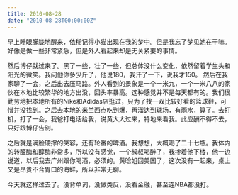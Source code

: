 ```yaml
---
title: 2010-08-28
date: "2010-08-28T00:00:00Z"
---
```


早上睡眼朦胧地醒来，依稀记得小猫出现在我的梦中。但是我忘了梦见她在干嘛。好像是做一些非常紧急，但是外人看起来却是无关紧要的事情。

然后博仔就过来了。黑了一些，壮了一些，但总体没什么变化，依然留着学生头和阳光的微笑。我问他你多少斤了，他说180，我汗了一下，说我才150。 然后在我家聊了一会，之后出去压马路。外人看到的景象是一个一米九，一个一米八八的家伙在本地比较繁华的地方出没，回头率暴高。这种感觉并不是每天都有的。我们很勤劳地把本地所有的Nike和Adidas店逛过，只为了找一双比较好看的篮球鞋，可惜并没找到。之后去本地的米兰西点吃到爆，再溜达到球场，有雨水，算了。去打机，打了一会，我爸打电话给我，说黄大大过来，特地来看我。此应酬不得不去，只好跟博仔告别。

之后就是满脸硬撑的笑容，还有轮番的啤酒。我想想，大概喝了二十七瓶。我体内的转醛酶和醇酶非常多，所以没有感觉，一个叔叔喝醉了，我搀着他下楼，他一边说道，以后我去广州跟你喝酒，必须的。黄晗姐回美国了，这次没有一起来，桌上又是昂贵不合胃口的海鲜，所以非常无聊。

今天就这样过去了。没背单词，没做类反，没看金融，甚至连NBA都没打。
